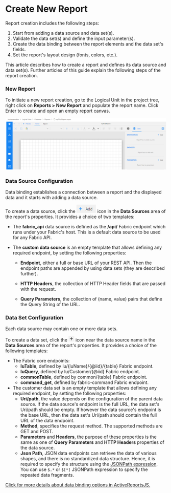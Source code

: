 # Create New Report

Report creation includes the following steps:

1. Start from adding a data source and data set(s). 
2. Validate the data set(s) and define the input parameter(s).
3. Create the data binding between the report elements and the data set's fields. 
4. Set the report's layout design (fonts, colors, etc.).

This article describes how to create a report and defines its data source and data set(s). Further articles of this guide explain the following steps of the report creation.

### New Report

To initiate a new report creation, go to the Logical Unit in the project tree, right click on **Reports > New Report** and populate the report name. Click Enter to create and open an empty report canvas. 

![](images/02_create_new_rep_01.png)

### Data Source Configuration

Data binding establishes a connection between a report and the displayed data and it starts with adding a data source.

To create a data source, click the ![](images/add_icon.png) icon in the **Data Sources** area of the report's properties. It provides a choice of two templates:

- The **fabric_api** data source is defined as the **/api/** Fabric endpoint which runs under your Fabric's host. This is a default data source to be used for any Fabric API.

- The **custom data source** is an empty template that allows defining any required endpoint, by setting the following properties:

  - **Endpoint**, either a full or base URL of your REST API. Then the endpoint paths are appended by using data sets (they are described further).

  - **HTTP Headers**, the collection of HTTP Header fields that are passed with the request. 

  - **Query Parameters**, the collection of (name, value) pairs that define the Query String of the URL.

### Data Set Configuration

Each data source may contain one or more data sets. 

To create a data set, click the ![](images/plus_icon.png) icon near the data source name in the **Data Sources** area of the report's properties. It provides a choice of the following templates:

* The Fabric core endpoints:
  * **luTable**, defined by lu/{luName}/{@iid}/{table} Fabric endpoint.
  * **luQuery**, defined by lu/Customer/{@iid} Fabric endpoint.
  * **commonTable**, defined by common/{table} Fabric endpoint.
  * **command_get**, defined by fabric-command Fabric endpoint.
* The customer data set is an empty template that allows defining any required endpoint, by setting the following properties:
  * **Uri/path**, the value depends on the configuration of the parent data source. If the data source's endpoint is the full URL, the data set's Uri/path should be empty. If however the data source's endpoint is the base URL, then the data set's Uri/path should contain the full URL of the data endpoint.
  * **Method**, specifies the request method. The supported methods are GET and POST.
  * **Parameters** and **Headers**, the purpose of these properties is the same as one of **Query Parameters** and **HTTP Headers** properties of the data source. 
  * **Json Path**, JSON data endpoints can retrieve the data of various shapes, and there is no standardized data structure. Hence, it is required to specify the structure using the [JSONPath expression](https://goessner.net/articles/JsonPath/). You can use `$.*` or `$[*]` JSONPath expression to specify the repeated data fragments.



[Click for more details about data binding options in ActiveReportsJS.](https://www.grapecity.com/activereportsjs/docs/ReportAuthorGuide/Databinding)